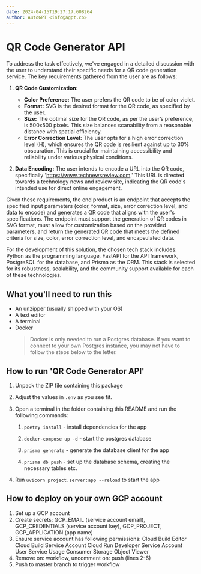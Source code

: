 ```yaml
---
date: 2024-04-15T19:27:17.608264
author: AutoGPT <info@agpt.co>
---
```


# QR Code Generator API

To address the task effectively, we've engaged in a detailed discussion with the user to understand their specific needs for a QR code generation service. The key requirements gathered from the user are as follows:

1. **QR Code Customization:**
   - **Color Preference:** The user prefers the QR code to be of color violet.
   - **Format:** SVG is the desired format for the QR code, as specified by the user.
   - **Size:** The optimal size for the QR code, as per the user’s preference, is 500x500 pixels. This size balances scanability from a reasonable distance with spatial efficiency.
   - **Error Correction Level:** The user opts for a high error correction level (H), which ensures the QR code is resilient against up to 30% obscuration. This is crucial for maintaining accessibility and reliability under various physical conditions.

2. **Data Encoding:** The user intends to encode a URL into the QR code, specifically 'https://www.technewsreview.com.' This URL is directed towards a technology news and review site, indicating the QR code's intended use for direct online engagement.

Given these requirements, the end product is an endpoint that accepts the specified input parameters (color, format, size, error correction level, and data to encode) and generates a QR code that aligns with the user's specifications. The endpoint must support the generation of QR codes in SVG format, must allow for customization based on the provided parameters, and return the generated QR code that meets the defined criteria for size, color, error correction level, and encapsulated data.

For the development of this solution, the chosen tech stack includes: Python as the programming language, FastAPI for the API framework, PostgreSQL for the database, and Prisma as the ORM. This stack is selected for its robustness, scalability, and the community support available for each of these technologies.

## What you'll need to run this
* An unzipper (usually shipped with your OS)
* A text editor
* A terminal
* Docker
  > Docker is only needed to run a Postgres database. If you want to connect to your own
  > Postgres instance, you may not have to follow the steps below to the letter.


## How to run 'QR Code Generator API'

1. Unpack the ZIP file containing this package

2. Adjust the values in `.env` as you see fit.

3. Open a terminal in the folder containing this README and run the following commands:

    1. `poetry install` - install dependencies for the app

    2. `docker-compose up -d` - start the postgres database

    3. `prisma generate` - generate the database client for the app

    4. `prisma db push` - set up the database schema, creating the necessary tables etc.

4. Run `uvicorn project.server:app --reload` to start the app

## How to deploy on your own GCP account
1. Set up a GCP account
2. Create secrets: GCP_EMAIL (service account email), GCP_CREDENTIALS (service account key), GCP_PROJECT, GCP_APPLICATION (app name)
3. Ensure service account has following permissions: 
    Cloud Build Editor
    Cloud Build Service Account
    Cloud Run Developer
    Service Account User
    Service Usage Consumer
    Storage Object Viewer
4. Remove on: workflow, uncomment on: push (lines 2-6)
5. Push to master branch to trigger workflow
